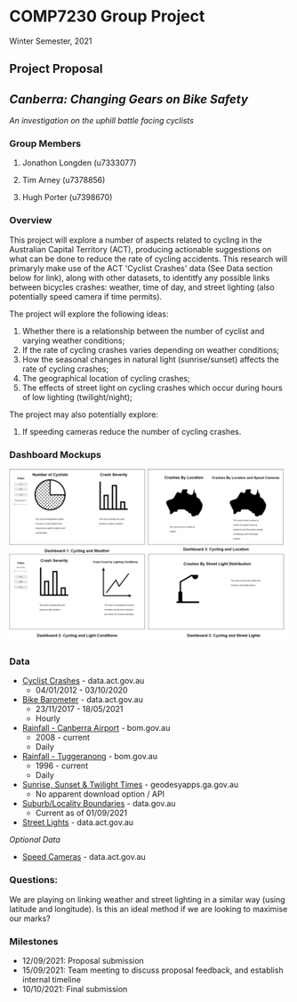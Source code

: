 # COMP7230 Group Project
Winter Semester, 2021

## Project Proposal

## _Canberra: Changing Gears on Bike Safety_
_An investigation on the uphill battle facing cyclists_

### Group Members

1. Jonathon Longden (u7333077)

2. Tim Arney (u7378856)

3. Hugh Porter (u7398670)

### Overview

<!--

_A 2-3 paragraph overview of what the project is about and what will be delivered at the end of the semester._

This project will explore a number of aspects around cycling in the ACT:
1. The relationship between the number of cyclists and varying weather conditions;
2. The incidence of cycling crashes under varying weather conditions;
3. The incidence of cycling crashes under varying natural light conditions;
3. The prevalence of cycling crashes by geographical area.

-->

This project will explore a number of aspects related to cycling in the Australian Capital Territory (ACT), producing actionable suggestions on what can be done to reduce the rate of cycling accidents. This research will primaryly make use of the ACT 'Cyclist Crashes' data (See Data section below for link), along with other datasets, to identitfy any possible links between bicycles crashes: weather, time of day, and street lighting (also potentially speed camera if time permits).

The project will explore the following ideas:
1. Whether there is a relationship between the number of cyclist and varying weather conditions;
2. If the rate of cycling crashes varies depending on weather conditions;
3. How the seasonal changes in natural light (sunrise/sunset) affects the rate of cycling crashes;
4. The geographical location of cycling crashes;
5. The effects of street light on cycling crashes which occur during hours of low lighting (twilight/night);

The project may also potentially explore:
1. If speeding cameras reduce the number of cycling crashes.

### Dashboard Mockups

![Dashboard Draft](img/Dashboard_Image.PNG)

### Data

- [Cyclist Crashes](https://www.data.act.gov.au/Justice-Safety-and-Emergency/Cyclist-Crashes/n2kg-qkwj/data) - data.act.gov.au
    - 04/01/2012 - 03/10/2020
- [Bike Barometer](https://www.data.act.gov.au/Transport/ACT-Bike-Barometer-MacArthur-Avenue/62sb-92ea) - data.act.gov.au
    - 23/11/2017 - 18/05/2021
    - Hourly
- [Rainfall - Canberra Airport](http://www.bom.gov.au/jsp/ncc/cdio/weatherData/av?p_nccObsCode=136&p_display_type=dailyDataFile&p_startYear=&p_c=&p_stn_num=070351) - bom.gov.au
    - 2008 - current
    - Daily
- [Rainfall - Tuggeranong](http://www.bom.gov.au/jsp/ncc/cdio/weatherData/av?p_nccObsCode=136&p_display_type=dailyDataFile&p_startYear=&p_c=&p_stn_num=070339) - bom.gov.au
    - 1996 - current
    - Daily
- [Sunrise, Sunset & Twilight Times](https://geodesyapps.ga.gov.au/sunrise) - geodesyapps.ga.gov.au
    - No apparent download option / API
- [Suburb/Locality Boundaries](https://data.gov.au/dataset/ds-dga-0257a9da-b558-4d86-a987-535c775cf8d8/details) - data.gov.au
    - Current as of 01/09/2021
- [Street Lights](https://www.data.act.gov.au/Infrastructure-and-Utilities/ACT-Streetlights-Map-View/n9u5-bt96) - data.act.gov.au

_Optional Data_
- [Speed Cameras](https://www.data.act.gov.au/Justice-Safety-and-Emergency/Traffic-speed-camera-locations/426s-vdu4) - data.act.gov.au

### Questions:
We are playing on linking weather and street lighting in a similar way (using latitude and longitude). Is this an ideal method if we are looking to maximise our marks?

### Milestones

- 12/09/2021: Proposal submission
- 15/09/2021: Team meeting to discuss proposal feedback, and establish internal timeline
- 10/10/2021: Final submission

<!--
### References

_Any preliminary references that may be relevant for your project._
-->
